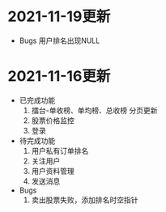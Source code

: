 # 2021-11-19更新
* Bugs
  用户排名出现NULL
# 2021-11-16更新
 * 已完成功能
    1. 擂台-单收榜、单均榜、总收榜 分页更新
    2. 股票价格监控
    3. 登录
 * 待完成功能
    1. 用户私有订单排名
    2. 关注用户
    3. 用户资料管理
    4. 发送消息
  * Bugs
    1. 卖出股票失败，添加排名时空指针
    
